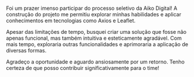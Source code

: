 # 

Foi um prazer imenso participar do processo seletivo da Aiko Digital!  A construção do projeto me permitiu explorar minhas habilidades e aplicar conhecimentos em tecnologias como Axios e Leaflet. ️

Apesar das limitações de tempo, busquei criar uma solução que fosse não apenas funcional, mas também intuitiva e esteticamente agradável.  Com mais tempo, exploraria outras funcionalidades e aprimoraria a aplicação de diversas formas.

Agradeço a oportunidade e aguardo ansiosamente por um retorno. Tenho certeza de que posso contribuir significativamente para o time! 